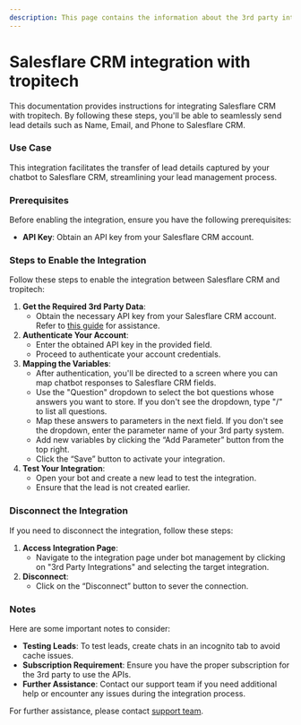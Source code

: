 ```yaml
---
description: This page contains the information about the 3rd party integrations.
---
```


# Salesflare CRM integration with tropitech

This documentation provides instructions for integrating Salesflare CRM with tropitech. By following these steps, you'll be able to seamlessly send lead details such as Name, Email, and Phone to Salesflare CRM.

### Use Case

This integration facilitates the transfer of lead details captured by your chatbot to Salesflare CRM, streamlining your lead management process.

### Prerequisites

Before enabling the integration, ensure you have the following prerequisites:

* **API Key**: Obtain an API key from your Salesflare CRM account.

### Steps to Enable the Integration

Follow these steps to enable the integration between Salesflare CRM and tropitech:

1. **Get the Required 3rd Party Data**:
   * Obtain the necessary API key from your Salesflare CRM account. Refer to [this guide](https://howto.salesflare.com/en/articles/1017460-do-you-have-an-api) for assistance.
2. **Authenticate Your Account**:
   * Enter the obtained API key in the provided field.
   * Proceed to authenticate your account credentials.
3. **Mapping the Variables**:
   * After authentication, you'll be directed to a screen where you can map chatbot responses to Salesflare CRM fields.
   * Use the "Question" dropdown to select the bot questions whose answers you want to store. If you don't see the dropdown, type "/" to list all questions.
   * Map these answers to parameters in the next field. If you don't see the dropdown, enter the parameter name of your 3rd party system.
   * Add new variables by clicking the “Add Parameter” button from the top right.
   * Click the “Save” button to activate your integration.
4. **Test Your Integration**:
   * Open your bot and create a new lead to test the integration.
   * Ensure that the lead is not created earlier.

### Disconnect the Integration

If you need to disconnect the integration, follow these steps:

1. **Access Integration Page**:
   * Navigate to the integration page under bot management by clicking on "3rd Party Integrations" and selecting the target integration.
2. **Disconnect**:
   * Click on the “Disconnect” button to sever the connection.

### Notes

Here are some important notes to consider:

* **Testing Leads**: To test leads, create chats in an incognito tab to avoid cache issues.
* **Subscription Requirement**: Ensure you have the proper subscription for the 3rd party to use the APIs.
* **Further Assistance**: Contact our support team if you need additional help or encounter any issues during the integration process.

For further assistance, please contact [support team](mailto:ventas@tropitechtechnology.com).
